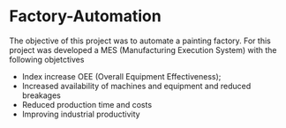 # Factory-Automation

The objective of this project was to automate a painting factory. 
For this project was developed a MES (Manufacturing Execution System) with the following objetctives
  - Index increase OEE (Overall Equipment Effectiveness);
  - Increased availability of machines and equipment and reduced breakages
  - Reduced production time and costs
  - Improving industrial productivity
